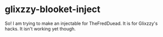 # glixzzy-blooket-inject
So! I am trying to make an injectable for TheFredDuead. It is for Glixzzy's hacks. It isn't working yet though.
